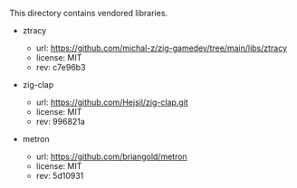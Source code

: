 This directory contains vendored libraries.

- ztracy
  - url: https://github.com/michal-z/zig-gamedev/tree/main/libs/ztracy
  - license: MIT
  - rev: c7e96b3

- zig-clap
  - url: https://github.com/Hejsil/zig-clap.git
  - license: MIT
  - rev: 996821a

- metron
  - url: https://github.com/briangold/metron
  - license: MIT
  - rev: 5d10931